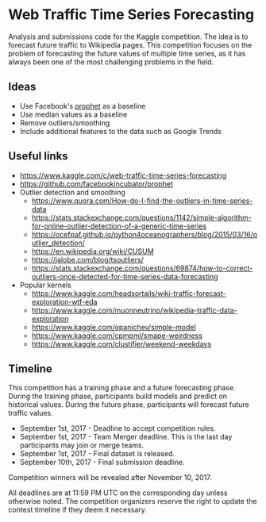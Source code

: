 # Web Traffic Time Series Forecasting

Analysis and submissions code for the Kaggle competition. The idea is to forecast future traffic to Wikipedia pages. This competition focuses on the problem of forecasting the future values of multiple time series, as it has always been one of the most challenging problems in the field.

## Ideas

* Use Facebook's [prophet](https://github.com/facebookincubator/prophet) as a baseline
* Use median values as a baseline
* Remove outliers/smoothing
* Include additional features to the data such as Google Trends

## Useful links

* https://www.kaggle.com/c/web-traffic-time-series-forecasting
* https://github.com/facebookincubator/prophet
* Outlier detection and smoothing
    * https://www.quora.com/How-do-I-find-the-outliers-in-time-series-data
    * https://stats.stackexchange.com/questions/1142/simple-algorithm-for-online-outlier-detection-of-a-generic-time-series
    * https://ocefpaf.github.io/python4oceanographers/blog/2015/03/16/outlier_detection/
    * https://en.wikipedia.org/wiki/CUSUM
    * https://jalobe.com/blog/tsoutliers/
    * https://stats.stackexchange.com/questions/69874/how-to-correct-outliers-once-detected-for-time-series-data-forecasting
* Popular kernels
    * https://www.kaggle.com/headsortails/wiki-traffic-forecast-exploration-wtf-eda
    * https://www.kaggle.com/muonneutrino/wikipedia-traffic-data-exploration
    * https://www.kaggle.com/opanichev/simple-model
    * https://www.kaggle.com/cpmpml/smape-weirdness
    * https://www.kaggle.com/clustifier/weekend-weekdays

## Timeline

This competition has a training phase and a future forecasting phase. During the training phase, participants build models and predict on historical values. During the future phase, participants will forecast future traffic values.

* September 1st, 2017 - Deadline to accept competition rules.
* September 1st, 2017 - Team Merger deadline. This is the last day participants may join or merge teams.
* September 1st, 2017 - Final dataset is released.
* September 10th, 2017 - Final submission deadline.

Competition winners will be revealed after November 10, 2017.

All deadlines are at 11:59 PM UTC on the corresponding day unless otherwise noted. The competition organizers reserve the right to update the contest timeline if they deem it necessary.
